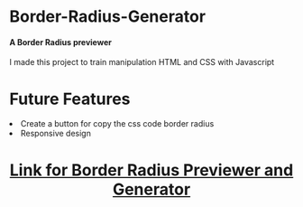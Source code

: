 # Border-Radius-Generator
<h4>A Border Radius previewer</h4>
<p>I made this project to train manipulation HTML and CSS with Javascript</p>

# Future Features 

<li>Create a button for copy the css code border radius </li>
<li>Responsive design</li>

<a href="https://juangomes404.github.io/Border-Radius-Generator/"><h1 align="center">Link for Border Radius Previewer and Generator</h1></a>

